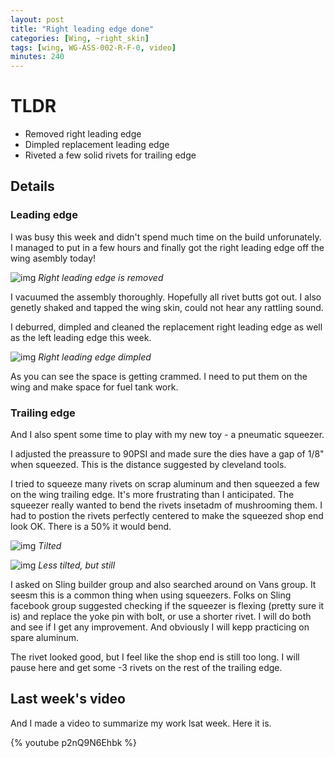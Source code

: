 ```yaml
---
layout: post
title: "Right leading edge done"
categories: [Wing, ~right_skin]
tags: [wing, WG-ASS-002-R-F-0, video]
minutes: 240
---
```


# TLDR

- Removed right leading edge
- Dimpled replacement leading edge
- Riveted a few solid rivets for trailing edge

## Details

### Leading edge

I was busy this week and didn't spend much time on the build unforunately. I managed to put in a few hours and finally got the right leading edge off the wing asembly today!

![img](https://lh3.googleusercontent.com/pw/AP1GczMHgZtvBgBBbTP86VCpaBhkuUgdO1an6MZwhLd4RHoa-mUp3M-Wb-VNxP9UK2KwiTToxnjwwtdbMjV16E1CfQC35TWMEBNpdd9_v5Jhc5ekoaK1pKsCx1z4cA7g3BFCkgiBn_0IOwYmzdL7Gl2xG4wcIw=w4080-h3072-s-no-gm?authuser=3)
_Right leading edge is removed_

I vacuumed the assembly thoroughly. Hopefully all rivet butts got out. I also genetly shaked and tapped the wing skin, could not hear any rattling sound.

I deburred, dimpled and cleaned the replacement right leading edge as well as the left leading edge this week.

![img](https://lh3.googleusercontent.com/pw/AP1GczOdqIHE5tRiXi0ymO0Y36d4lwEmguVJCGNzFXyVlxxhQYyZ6G0jqx1kga31RGWjK27glysosBeV-wP5zfbK6Gjiw2u_nmEvqrjT88rhTakSicN6s7Jt3HlXb9J3ovNVfe2Je9YwKFnB7u-1iy4syqFgjg=w4080-h3072-s-no-gm?authuser=3)
_Right leading edge dimpled_

As you can see the space is getting crammed. I need to put them on the wing and make space for fuel tank work.

### Trailing edge

And I also spent some time to play with my new toy - a pneumatic squeezer.

I adjusted the preassure to 90PSI and made sure the dies have a gap of 1/8" when squeezed. This is the distance suggested by cleveland tools.

I tried to squeeze many rivets on scrap aluminum and then squeezed a few on the wing trailing edge. It's more frustrating than I anticipated. The squeezer really wanted to bend the rivets insetadm of mushrooming them. I had to postion the rivets perfectly centered to make the squeezed shop end look OK. There is a 50% it would bend.

![img](https://lh3.googleusercontent.com/pw/AP1GczNEec3G3naqe4wIG1vHd3opME-ePpUCoP19Ukb8WyJBjYDrQQ6PHTuWQKVvPwC8FIPUeJAW6um66Cr5FB4JCXIft8BoWa14zfE6nqUUGbERXN_z_Bd70MPDh0uOm6jiixcHSSDLZTSv7n5o6wvm4oTC7g=w1290-h1712-s-no-gm?authuser=0)
_Tilted_

![img](https://lh3.googleusercontent.com/pw/AP1GczMTGYEKVTTDKDLF8fqH2cQwWDBfBnJrKnqCysHdvH76Vgo3cKVnEn17dNTi72LM_IdqFGCjOwg3TGmHPFTQeMLqPdz3KWXtg2RoOddWM2J_JV6HWf_pC1eBB2sfvGOaa8ZSYcB6LJyvjcn65yqyuin3tA=w1290-h1712-s-no-gm?authuser=0)
_Less tilted, but still_

I asked on Sling builder group and also searched around on Vans group. It seesm this is a common thing when using squeezers. Folks on Sling facebook group suggested checking if the squeezer is flexing (pretty sure it is) and replace the yoke pin with bolt, or use a shorter rivet. I will do both and see if I get any improvement. And obviously I will kepp practicing on spare aluminum.

The rivet looked good, but I feel like the shop end is still too long. I will pause here and get some -3 rivets on the rest of the trailing edge.

## Last week's video

And I made a video to summarize my work lsat week. Here it is.

{% youtube p2nQ9N6Ehbk %}
